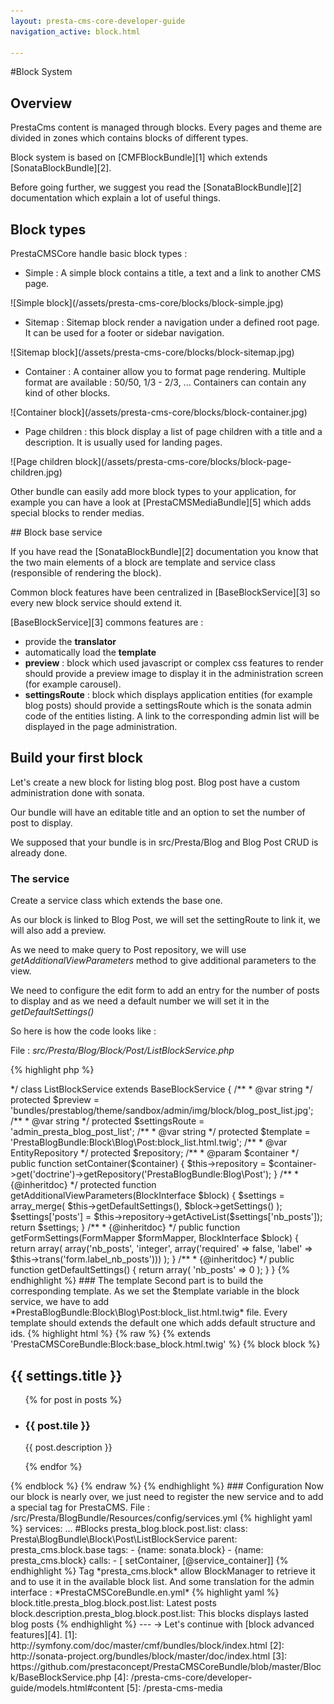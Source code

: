 ```yaml
---
layout: presta-cms-core-developer-guide
navigation_active: block.html

---
```


#Block System

## Overview

PrestaCms content is managed through blocks. Every pages and theme are divided in zones which contains blocks of different types.

Block system is based on [CMFBlockBundle][1] which extends [SonataBlockBundle][2].

Before going further, we suggest you read the [SonataBlockBundle][2] documentation which explain a lot of useful things.


## Block types

PrestaCMSCore handle basic block types :

-   Simple : A simple block contains a title, a text and a link to another CMS page.

<p class="center" markdown="1">
    ![Simple block](/assets/presta-cms-core/blocks/block-simple.jpg)
</p>

-   Sitemap : Sitemap block render a navigation under a defined root page. It can be used for a footer or sidebar navigation.

<p class="center" markdown="1">
    ![Sitemap block](/assets/presta-cms-core/blocks/block-sitemap.jpg)
</p>

-   Container : A container allow you to format page rendering.
Multiple format are available : 50/50, 1/3 - 2/3, ... Containers can contain any kind of other blocks.

<p class="center" markdown="1">
    ![Container block](/assets/presta-cms-core/blocks/block-container.jpg)
</p>

-   Page children : this block display a list of page children with a title and a description. It is usually used for
landing pages.

<p class="center" markdown="1">
    ![Page children block](/assets/presta-cms-core/blocks/block-page-children.jpg)
</p>

Other bundle can easily add more block types to your application, for example you can have a look at [PrestaCMSMediaBundle][5]
which adds special blocks to render medias.


## Block base service

If you have read the [SonataBlockBundle][2] documentation you know that the two main elements of a block are template
and service class (responsible of rendering the block).

Common block features have been centralized in [BaseBlockService][3] so every new block service should extend it.

[BaseBlockService][3] commons features are :


-   provide the **translator**
-   automatically load the **template**
-   **preview** : block which used javascript or complex css features to render should provide a preview image to display it
in the administration screen (for example carousel).
-   **settingsRoute** : block which displays application entities (for example blog posts) should provide a settingsRoute which
is the sonata admin code of the entities listing.
A link to the corresponding admin list will be displayed in the page administration.


## Build your first block

Let's create a new block for listing blog post. Blog post have a custom administration done with sonata.

Our bundle will have an editable title and an option to set the number of post to display.

We supposed that your bundle is in src/Presta/Blog and Blog Post CRUD is already done.

### The service

Create a service class which extends the base one.

As our block is linked to Blog Post, we will set the settingRoute to link it, we will also add a preview.

As we need to make query to Post repository, we will use *getAdditionalViewParameters* method to give additional
parameters to the view.

We need to configure the edit form to add an entry for the number of posts to display and as we need a default number
we will set it in the *getDefaultSettings()*

So here is how the code looks like :

File : *src/Presta/Blog/Block/Post/ListBlockService.php*

{% highlight php %}
<?php
namespace Presta\Blog\Block\Post;

use Sonata\BlockBundle\Model\BlockInterface;
use Presta\CMSCoreBundle\Block\BaseBlockService;
use Doctrine\ORM\EntityRepository;

/**
 * @author Nicolas Bastien <nbastien@prestaconcept.net>
 */
class ListBlockService extends BaseBlockService
{
    /**
     * @var string
     */
    protected $preview = 'bundles/prestablog/theme/sandbox/admin/img/block/blog_post_list.jpg';

    /**
     * @var string
     */
    protected $settingsRoute = 'admin_presta_blog_post_list';

    /**
     * @var string
     */
    protected $template = 'PrestaBlogBundle:Block\Blog\Post:block_list.html.twig';

    /**
     * @var EntityRepository
     */
    protected $repository;

    /**
     * @param $container
     */
    public function setContainer($container)
    {
        $this->repository = $container->get('doctrine')->getRepository('PrestaBlogBundle:Blog\Post');
    }

    /**
     * {@inheritdoc}
     */
    protected function getAdditionalViewParameters(BlockInterface $block)
    {
        $settings = array_merge(
            $this->getDefaultSettings(),
            $block->getSettings()
        );

        $settings['posts'] = $this->repository->getActiveList($settings['nb_posts']);

        return $settings;
    }

    /**
     * {@inheritdoc}
     */
    public function getFormSettings(FormMapper $formMapper, BlockInterface $block)
    {
        return array(
            array('nb_posts', 'integer', array('required' => false, 'label' => $this->trans('form.label_nb_posts')))
        );
    }

    /**
     * {@inheritdoc}
     */
    public function getDefaultSettings()
    {
        return array(
            'nb_posts' => 0
        );
    }
}
{% endhighlight %}

### The template

Second part is to build the corresponding template.

As we set the $template variable in the block service, we have to add *PrestaBlogBundle:Block\Blog\Post:block_list.html.twig* file.

Every template should extends the default one which adds default structure and ids.

{% highlight html %}
{% raw %}
{% extends 'PrestaCMSCoreBundle:Block:base_block.html.twig' %}

{% block block %}
    <h2>{{ settings.title }}</h2>
    <ul id="post-list">
        {% for post in posts %}
            <li>
                <h3>{{ post.tile }}</h3>
                <p>{{ post.description }}</p>
            </li>
        {% endfor %}
    </ul>
{% endblock %}
{% endraw %}
{% endhighlight %}


### Configuration

Now our block is nearly over, we just need to register the new service and to add a special tag for PrestaCMS.

File : /src/Presta/BlogBundle/Resources/config/services.yml

{% highlight yaml %}
services:
    ...
    #Blocks
    presta_blog.block.post.list:
        class: Presta\BlogBundle\Block\Post\ListBlockService
        parent: presta_cms.block.base
        tags:
            - {name: sonata.block}
            - {name: presta_cms.block}
        calls:
            - [ setContainer, [@service_container]]
{% endhighlight %}

Tag *presta_cms.block* allow BlockManager to retrieve it and to use it in the available block list.

And some translation for the admin interface : *PrestaCMSCoreBundle.en.yml*

{% highlight yaml %}
    block.title.presta_blog.block.post.list: Latest posts
    block.description.presta_blog.block.post.list: This blocks displays lasted blog posts
{% endhighlight %}

---
&rarr; Let's continue with [block advanced features][4].

[1]: http://symfony.com/doc/master/cmf/bundles/block/index.html
[2]: http://sonata-project.org/bundles/block/master/doc/index.html
[3]: https://github.com/prestaconcept/PrestaCMSCoreBundle/blob/master/Block/BaseBlockService.php
[4]: /presta-cms-core/developer-guide/models.html#content
[5]: /presta-cms-media
